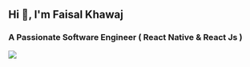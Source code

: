 ##                                                   Hi 👋, I'm Faisal Khawaj
###  A Passionate Software Engineer ( React Native & React Js )

![](https://komarev.com/ghpvc/?username=FaisalKhawaj)
